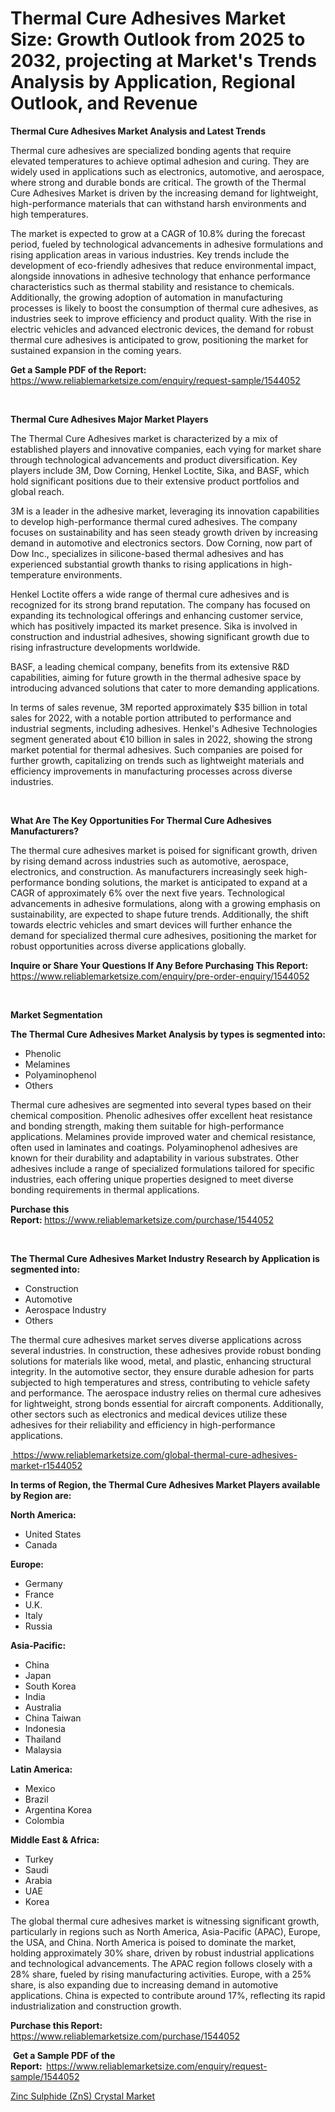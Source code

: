 <p><h1>Thermal Cure Adhesives Market Size: Growth Outlook from 2025 to 2032, projecting at Market's Trends Analysis by Application, Regional Outlook, and Revenue</h1></p><p><strong>Thermal Cure Adhesives Market Analysis and Latest Trends</strong></p>
<p><p>Thermal cure adhesives are specialized bonding agents that require elevated temperatures to achieve optimal adhesion and curing. They are widely used in applications such as electronics, automotive, and aerospace, where strong and durable bonds are critical. The growth of the Thermal Cure Adhesives Market is driven by the increasing demand for lightweight, high-performance materials that can withstand harsh environments and high temperatures.</p><p>The market is expected to grow at a CAGR of 10.8% during the forecast period, fueled by technological advancements in adhesive formulations and rising application areas in various industries. Key trends include the development of eco-friendly adhesives that reduce environmental impact, alongside innovations in adhesive technology that enhance performance characteristics such as thermal stability and resistance to chemicals. Additionally, the growing adoption of automation in manufacturing processes is likely to boost the consumption of thermal cure adhesives, as industries seek to improve efficiency and product quality. With the rise in electric vehicles and advanced electronic devices, the demand for robust thermal cure adhesives is anticipated to grow, positioning the market for sustained expansion in the coming years.</p></p>
<p><strong>Get a Sample PDF of the Report:&nbsp;</strong> <a href="https://www.reliablemarketsize.com/enquiry/request-sample/1544052?utm_campaign=3172&utm_medium=2&utm_source=Github&utm_content=ia&utm_term=02042025&utm_id=thermal-cure-adhesives">https://www.reliablemarketsize.com/enquiry/request-sample/1544052</a></p>
<p>&nbsp;</p>
<p><strong>Thermal Cure Adhesives Major Market Players</strong></p>
<p><p>The Thermal Cure Adhesives market is characterized by a mix of established players and innovative companies, each vying for market share through technological advancements and product diversification. Key players include 3M, Dow Corning, Henkel Loctite, Sika, and BASF, which hold significant positions due to their extensive product portfolios and global reach.</p><p>3M is a leader in the adhesive market, leveraging its innovation capabilities to develop high-performance thermal cured adhesives. The company focuses on sustainability and has seen steady growth driven by increasing demand in automotive and electronics sectors. Dow Corning, now part of Dow Inc., specializes in silicone-based thermal adhesives and has experienced substantial growth thanks to rising applications in high-temperature environments.</p><p>Henkel Loctite offers a wide range of thermal cure adhesives and is recognized for its strong brand reputation. The company has focused on expanding its technological offerings and enhancing customer service, which has positively impacted its market presence. Sika is involved in construction and industrial adhesives, showing significant growth due to rising infrastructure developments worldwide.</p><p>BASF, a leading chemical company, benefits from its extensive R&D capabilities, aiming for future growth in the thermal adhesive space by introducing advanced solutions that cater to more demanding applications.</p><p>In terms of sales revenue, 3M reported approximately $35 billion in total sales for 2022, with a notable portion attributed to performance and industrial segments, including adhesives. Henkel's Adhesive Technologies segment generated about €10 billion in sales in 2022, showing the strong market potential for thermal adhesives. Such companies are poised for further growth, capitalizing on trends such as lightweight materials and efficiency improvements in manufacturing processes across diverse industries.</p></p>
<p>&nbsp;</p>
<p><strong>What Are The Key Opportunities For Thermal Cure Adhesives Manufacturers?</strong></p>
<p><p>The thermal cure adhesives market is poised for significant growth, driven by rising demand across industries such as automotive, aerospace, electronics, and construction. As manufacturers increasingly seek high-performance bonding solutions, the market is anticipated to expand at a CAGR of approximately 6% over the next five years. Technological advancements in adhesive formulations, along with a growing emphasis on sustainability, are expected to shape future trends. Additionally, the shift towards electric vehicles and smart devices will further enhance the demand for specialized thermal cure adhesives, positioning the market for robust opportunities across diverse applications globally.</p></p>
<p><strong>Inquire or Share Your Questions If Any Before Purchasing This Report:</strong> <a href="https://www.reliablemarketsize.com/enquiry/pre-order-enquiry/1544052?utm_campaign=3172&utm_medium=2&utm_source=Github&utm_content=ia&utm_term=02042025&utm_id=thermal-cure-adhesives">https://www.reliablemarketsize.com/enquiry/pre-order-enquiry/1544052</a></p>
<p>&nbsp;</p>
<p><strong>Market Segmentation</strong></p>
<p><strong>The Thermal Cure Adhesives Market Analysis by types is segmented into:</strong></p>
<p><ul><li>Phenolic</li><li>Melamines</li><li>Polyaminophenol</li><li>Others</li></ul></p>
<p><p>Thermal cure adhesives are segmented into several types based on their chemical composition. Phenolic adhesives offer excellent heat resistance and bonding strength, making them suitable for high-performance applications. Melamines provide improved water and chemical resistance, often used in laminates and coatings. Polyaminophenol adhesives are known for their durability and adaptability in various substrates. Other adhesives include a range of specialized formulations tailored for specific industries, each offering unique properties designed to meet diverse bonding requirements in thermal applications.</p></p>
<p><strong>Purchase this Report:&nbsp;</strong><a href="https://www.reliablemarketsize.com/purchase/1544052?utm_campaign=3172&utm_medium=2&utm_source=Github&utm_content=ia&utm_term=02042025&utm_id=thermal-cure-adhesives">https://www.reliablemarketsize.com/purchase/1544052</a></p>
<p>&nbsp;</p>
<p><strong>The Thermal Cure Adhesives Market Industry Research by Application is segmented into:</strong></p>
<p><ul><li>Construction</li><li>Automotive</li><li>Aerospace Industry</li><li>Others</li></ul></p>
<p><p>The thermal cure adhesives market serves diverse applications across several industries. In construction, these adhesives provide robust bonding solutions for materials like wood, metal, and plastic, enhancing structural integrity. In the automotive sector, they ensure durable adhesion for parts subjected to high temperatures and stress, contributing to vehicle safety and performance. The aerospace industry relies on thermal cure adhesives for lightweight, strong bonds essential for aircraft components. Additionally, other sectors such as electronics and medical devices utilize these adhesives for their reliability and efficiency in high-performance applications.</p></p>
<p><a href="https://www.reliablemarketsize.com/global-thermal-cure-adhesives-market-r1544052?utm_campaign=3172&utm_medium=2&utm_source=Github&utm_content=ia&utm_term=02042025&utm_id=thermal-cure-adhesives">&nbsp;https://www.reliablemarketsize.com/global-thermal-cure-adhesives-market-r1544052</a></p>
<p><strong>In terms of Region, the Thermal Cure Adhesives Market Players available by Region are:</strong></p>
<p>
    <p> <strong> North America: </strong>
        <ul>
            <li>United States</li>
            <li>Canada</li>
        </ul>
        </p> 
    <p> <strong> Europe: </strong>
        <ul>
            <li>Germany</li>
            <li>France</li>
            <li>U.K.</li>
            <li>Italy</li>
            <li>Russia</li>
        </ul>
        </p> 
    <p> <strong> Asia-Pacific: </strong>
        <ul>
            <li>China</li>
            <li>Japan</li>
            <li>South Korea</li>
            <li>India</li>
            <li>Australia</li>
            <li>China Taiwan</li>
            <li>Indonesia</li>
            <li>Thailand</li>
            <li>Malaysia</li>
        </ul>
        </p> 
    <p> <strong> Latin America: </strong>
        <ul>
            <li>Mexico</li>
            <li>Brazil</li>
            <li>Argentina Korea</li>
            <li>Colombia</li>
        </ul>
        </p> 
    <p> <strong> Middle East & Africa: </strong>
        <ul>
            <li>Turkey</li>
            <li>Saudi</li>
            <li>Arabia</li>
            <li>UAE</li>
            <li>Korea</li>
        </ul>
    </p>
    </p>
<p><p>The global thermal cure adhesives market is witnessing significant growth, particularly in regions such as North America, Asia-Pacific (APAC), Europe, the USA, and China. North America is poised to dominate the market, holding approximately 30% share, driven by robust industrial applications and technological advancements. The APAC region follows closely with a 28% share, fueled by rising manufacturing activities. Europe, with a 25% share, is also expanding due to increasing demand in automotive applications. China is expected to contribute around 17%, reflecting its rapid industrialization and construction growth.</p></p>
<p><strong>Purchase this Report: </strong><a href="https://www.reliablemarketsize.com/purchase/1544052?utm_campaign=3172&utm_medium=2&utm_source=Github&utm_content=ia&utm_term=02042025&utm_id=thermal-cure-adhesives">https://www.reliablemarketsize.com/purchase/1544052</a></p>
<p>&nbsp;<strong>Get a Sample PDF of the Report:&nbsp;&nbsp;</strong><a href="https://www.reliablemarketsize.com/enquiry/request-sample/1544052?utm_campaign=3172&utm_medium=2&utm_source=Github&utm_content=ia&utm_term=02042025&utm_id=thermal-cure-adhesives">https://www.reliablemarketsize.com/enquiry/request-sample/1544052</a></p>
<p><strong></strong></p>
<p><p><a href="https://github.com/wakerizaak8g/Market-Research-Report-List-1/blob/main/zinc-sulphide-zns-crystal-market.md?utm_campaign=3172&utm_medium=2&utm_source=Github&utm_content=ia&utm_term=02042025&utm_id=thermal-cure-adhesives">Zinc Sulphide (ZnS) Crystal Market</a></p></p>